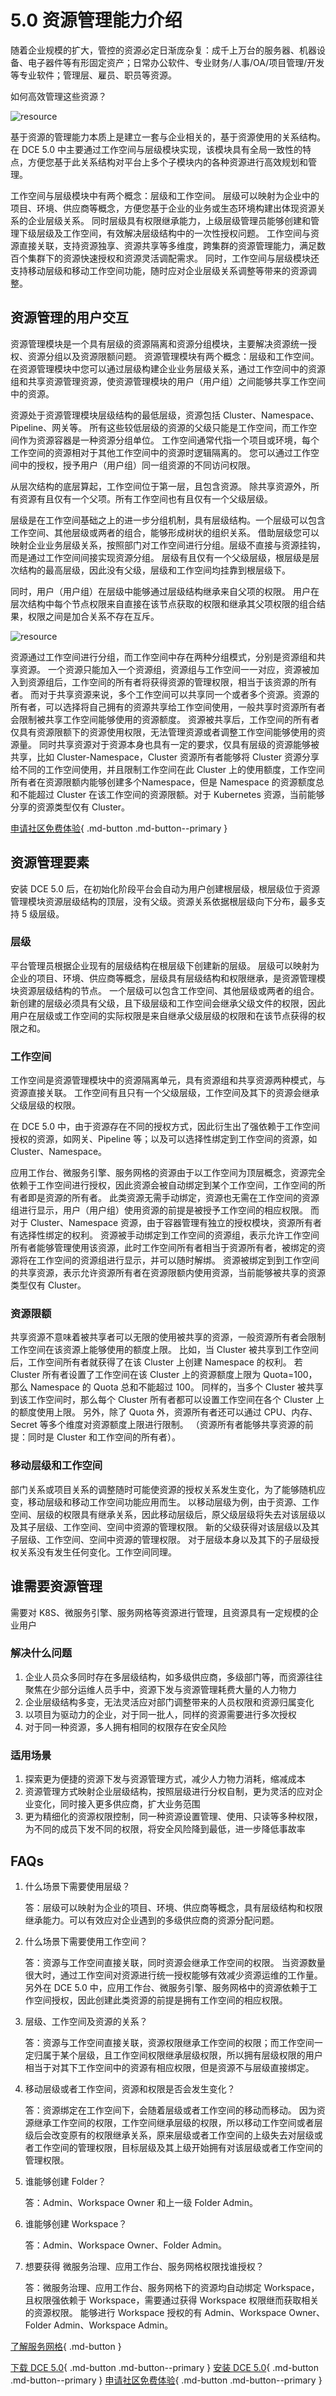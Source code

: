 # 5.0 资源管理能力介绍

随着企业规模的扩大，管控的资源必定日渐庞杂复：成千上万台的服务器、机器设备、电子器件等有形固定资产；日常办公软件、专业财务/人事/OA/项目管理/开发等专业软件；管理层、雇员、职员等资源。

如何高效管理这些资源？

![resource](https://docs.daocloud.io/daocloud-docs-images/docs/blogs/images/resource01.png)

基于资源的管理能力本质上是建立一套与企业相关的，基于资源使用的关系结构。
在 DCE 5.0 中主要通过工作空间与层级模块实现，该模块具有全局一致性的特点，方便您基于此关系结构对平台上多个子模块内的各种资源进行高效规划和管理。

工作空间与层级模块中有两个概念：层级和工作空间。
层级可以映射为企业中的项目、环境、供应商等概念，方便您基于企业的业务或生态环境构建出体现资源关系的企业层级关系。
同时层级具有权限继承能力，上级层级管理员能够创建和管理下级层级及工作空间，有效解决层级结构中的一次性授权问题。
工作空间与资源直接关联，支持资源独享、资源共享等多维度，跨集群的资源管理能力，满足数百个集群下的资源快速授权和资源灵活调配需求。
同时，工作空间与层级模块还支持移动层级和移动工作空间功能，随时应对企业层级关系调整等带来的资源调整。

## 资源管理的用户交互

资源管理模块是一个具有层级的资源隔离和资源分组模块，主要解决资源统一授权、资源分组以及资源限额问题。
资源管理模块有两个概念：层级和工作空间。
在资源管理模块中您可以通过层级构建企业业务层级关系，通过工作空间中的资源组和共享资源管理资源，使资源管理模块的用户（用户组）之间能够共享工作空间中的资源。

资源处于资源管理模块层级结构的最低层级，资源包括 Cluster、Namespace、Pipeline、网关等。
所有这些较低层级的资源的父级只能是工作空间，而工作空间作为资源容器是一种资源分组单位。
工作空间通常代指一个项目或环境，每个工作空间的资源相对于其他工作空间中的资源时逻辑隔离的。
您可以通过工作空间中的授权，授予用户（用户组）同一组资源的不同访问权限。

从层次结构的底层算起，工作空间位于第一层，且包含资源。
除共享资源外，所有资源有且仅有一个父项。所有工作空间也有且仅有一个父级层级。

层级是在工作空间基础之上的进一步分组机制，具有层级结构。一个层级可以包含工作空间、其他层级或两者的组合，能够形成树状的组织关系。
借助层级您可以映射企业业务层级关系，按照部门对工作空间进行分组。层级不直接与资源挂钩，而是通过工作空间间接实现资源分组。
层级有且仅有一个父级层级，根层级是层次结构的最高层级，因此没有父级，层级和工作空间均挂靠到根层级下。

同时，用户（用户组）在层级中能够通过层级结构继承来自父项的权限。
用户在层次结构中每个节点权限来自直接在该节点获取的权限和继承其父项权限的组合结果，权限之间是加合关系不存在互斥。

![resource](https://docs.daocloud.io/daocloud-docs-images/docs/blogs/images/resource02.png)

资源通过工作空间进行分组，而工作空间中存在两种分组模式，分别是资源组和共享资源。
一个资源只能加入一个资源组，资源组与工作空间一一对应，资源被加入到资源组后，工作空间的所有者将获得资源的管理权限，相当于该资源的所有者。
而对于共享资源来说，多个工作空间可以共享同一个或者多个资源。资源的所有者，可以选择将自己拥有的资源共享给工作空间使用，一般共享时资源所有者会限制被共享工作空间能够使用的资源额度。
资源被共享后，工作空间的所有者仅具有资源限额下的资源使用权限，无法管理资源或者调整工作空间能够使用的资源量。
同时共享资源对于资源本身也具有一定的要求，仅具有层级的资源能够被共享，比如 Cluster-Namespace，Cluster 资源所有者能够将 Cluster 资源分享给不同的工作空间使用，并且限制工作空间在此 Cluster 上的使用额度，工作空间所有者在资源限额内能够创建多个Namespace，但是 Namespace 的资源额度总和不能超过 Cluster 在该工作空间的资源限额。对于 Kubernetes 资源，当前能够分享的资源类型仅有 Cluster。

[申请社区免费体验](../dce/license0.md){ .md-button .md-button--primary }

## 资源管理要素

安装 DCE 5.0 后，在初始化阶段平台会自动为用户创建根层级，根层级位于资源管理模块资源层级结构的顶层，没有父级。资源关系依据根层级向下分布，最多支持 5 级层级。

### 层级

平台管理员根据企业现有的层级结构在根层级下创建新的层级。
层级可以映射为企业的项目、环境、供应商等概念，层级具有层级结构和权限继承，是资源管理模块资源层级结构的节点。
一个层级可以包含工作空间、其他层级或两者的组合。
新创建的层级必须具有父级，且下级层级和工作空间会继承父级文件的权限，因此用户在层级或工作空间的实际权限是来自继承父级层级的权限和在该节点获得的权限之和。

### 工作空间

工作空间是资源管理模块中的资源隔离单元，具有资源组和共享资源两种模式，与资源直接关联。
工作空间有且只有一个父级层级，工作空间及其下的资源会继承父级层级的权限。

在 DCE 5.0 中，由于资源存在不同的授权方式，因此衍生出了强依赖于工作空间授权的资源，如网关、Pipeline 等；以及可以选择性绑定到工作空间的资源，如 Cluster、Namespace。

应用工作台、微服务引擎、服务网格的资源由于以工作空间为顶层概念，资源完全依赖于工作空间进行授权，因此资源会被自动绑定到某个工作空间，工作空间的所有者即是资源的所有者。
此类资源无需手动绑定，资源也无需在工作空间的资源组进行显示，用户（用户组）使用资源的前提是被授予工作空间的相应权限。
而对于 Cluster、Namespace 资源，由于容器管理有独立的授权模块，资源所有者有选择性绑定的权利。
资源被手动绑定到工作空间的资源组，表示允许工作空间所有者能够管理使用该资源，此时工作空间所有者相当于资源所有者，被绑定的资源将在工作空间的资源组进行显示，并可以随时解绑。
资源被绑定到到工作空间的共享资源，表示允许资源所有者在资源限额内使用资源，当前能够被共享的资源类型仅有 Cluster。

### 资源限额

共享资源不意味着被共享者可以无限的使用被共享的资源，一般资源所有者会限制工作空间在该资源上能够使用的额度上限。
比如，当 Cluster 被共享到工作空间后，工作空间所有者就获得了在该 Cluster 上创建 Namespace 的权利。
若 Cluster 所有者设置了工作空间在该 Cluster 上的资源额度上限为 Quota=100，那么 Namespace 的 Quota 总和不能超过 100。
同样的，当多个 Cluster 被共享到该工作空间时，那么每个 Cluster 所有者都可以设置工作空间在各个 Cluster 上的额度使用上限。
另外，除了 Quota 外，资源所有者还可以通过 CPU、内存、Secret 等多个维度对资源额度上限进行限制。
（资源所有者能够共享资源的前提：同时是 Cluster 和工作空间的所有者）。

### 移动层级和工作空间

部门关系或项目关系的调整随时可能使资源的授权关系发生变化，为了能够随机应变，移动层级和移动工作空间功能应用而生。
以移动层级为例，由于资源、工作空间、层级的权限具有继承关系，因此移动层级后，原父级层级将失去对该层级以及其子层级、工作空间、空间中资源的管理权限。
新的父级获得对该层级以及其子层级、工作空间、空间中资源的管理权限。
对于层级本身以及其下的子层级授权关系没有发生任何变化。工作空间同理。

## 谁需要资源管理

需要对 K8S、微服务引擎、服务网格等资源进行管理，且资源具有一定规模的企业用户

### 解决什么问题

1. 企业人员众多同时存在多层级结构，如多级供应商，多级部门等，而资源往往聚焦在少部分运维人员手中，资源下发与资源管理耗费大量的人力物力
2. 企业层级结构多变，无法灵活应对部门调整带来的人员权限和资源归属变化
3. 以项目为驱动力的企业，对于同一批人，同样的资源需要进行多次授权
4. 对于同一种资源，多人拥有相同的权限存在安全风险

### 适用场景

1. 探索更为便捷的资源下发与资源管理方式，减少人力物力消耗，缩减成本
2. 资源管理方式映射企业层级结构，按照层级进行分权自制，更为灵活的应对企业变化，同时接入更多供应商，扩大业务范围
3. 更为精细化的资源权限控制，同一种资源设置管理、使用、只读等多种权限，为不同的成员下发不同的权限，将安全风险降到最低，进一步降低事故率

## FAQs

1. 什么场景下需要使用层级？

    答：层级可以映射为企业的项目、环境、供应商等概念，具有层级结构和权限继承能力。可以有效应对企业遇到的多级供应商的资源分配问题。

2. 什么场景下需要使用工作空间？

    答：资源与工作空间直接关联，同时资源会继承工作空间的权限。
    当资源数量很大时，通过工作空间对资源进行统一授权能够有效减少资源运维的工作量。
    另外在 DCE 5.0 中，应用工作台、微服务引擎、服务网格中的资源依赖于工作空间授权，因此创建此类资源的前提是拥有工作空间的相应权限。

3. 层级、工作空间及资源的关系？

    答：资源与工作空间直接关联，资源权限继承工作空间的权限；而工作空间一定归属于某个层级，且工作空间权限继承层级权限，所以拥有层级权限的用户相当于对其下工作空间中的资源有相应权限，但是资源不与层级直接绑定。

4. 移动层级或者工作空间，资源和权限是否会发生变化？

    答：资源绑定在工作空间下，会随着层级或者工作空间的移动而移动。
    因为资源继承工作空间的权限，工作空间继承层级的权限，所以移动工作空间或者层级后会改变原有的权限继承关系，原来层级或者工作空间的上级失去对层级或者工作空间的管理权限，目标层级及其上级开始拥有对该层级或者工作空间的管理权限。

5. 谁能够创建 Folder？

    答：Admin、Workspace Owner 和上一级 Folder Admin。

6. 谁能够创建 Workspace？

    答：Admin、Workspace Owner、Folder Admin。

7. 想要获得 微服务治理、应用工作台、服务网格权限找谁授权？

    答：微服务治理、应用工作台、服务网格下的资源均自动绑定 Workspace，且权限强依赖于 Workspace，需要通过获得 Workspace 权限继而获取相关的资源权限。
    能够进行 Workspace 授权的有 Admin、Workspace Owner、Folder Admin、Workspace Admin。

[了解服务网格](../ghippo/intro/index.md){ .md-button }

[下载 DCE 5.0](../download/index.md){ .md-button .md-button--primary }
[安装 DCE 5.0](../install/index.md){ .md-button .md-button--primary }
[申请社区免费体验](../dce/license0.md){ .md-button .md-button--primary }
